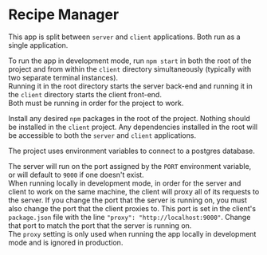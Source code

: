 # Recipe Manager

This app is split between `server` and `client` applications. Both run as a single application.

To run the app in development mode, run `npm start` in both the root of the project and from within the `client` directory simultaneously (typically with two separate terminal instances).  
Running it in the root directory starts the server back-end and running it in the `client` directory starts the client front-end.  
Both must be running in order for the project to work.

Install any desired `npm` packages in the root of the project. Nothing should be installed in the `client` project. Any dependencies installed in the root will be accessible to both the `server` and `client` applications.

The project uses environment variables to connect to a postgres database.

The server will run on the port assigned by the `PORT` environment variable, or will default to `9000` if one doesn't exist.   
When running locally in development mode, in order for the server and client to work on the same machine, the client will proxy all of its requests to the server. If you change the port that the server is running on, you must also change the port that the client proxies to. This port is set in the client's `package.json` file with the line `"proxy": "http://localhost:9000"`. Change that port to match the port that the server is running on.  
The `proxy` setting is only used when running the app locally in development mode and is ignored in production.
